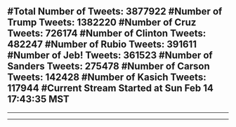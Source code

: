 #Total Number of Tweets: 3877922 
#Number of Trump Tweets: 1382220
#Number of Cruz Tweets: 726174
#Number of Clinton Tweets: 482247
#Number of Rubio Tweets: 391611
#Number of Jeb! Tweets: 361523
#Number of Sanders Tweets: 275478
#Number of Carson Tweets: 142428
#Number of Kasich Tweets: 117944
#Current Stream Started at Sun Feb 14 17:43:35 MST
---
---
---
